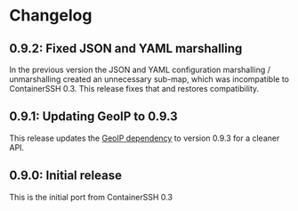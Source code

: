 # Changelog

## 0.9.2: Fixed JSON and YAML marshalling

In the previous version the JSON and YAML configuration marshalling / unmarshalling created an unnecessary sub-map, which was incompatible to ContainerSSH 0.3. This release fixes that and restores compatibility.

## 0.9.1: Updating GeoIP to 0.9.3

This release updates the [GeoIP dependency](https://github.com/containerssh/geoip) to version 0.9.3 for a cleaner API.

## 0.9.0: Initial release

This is the initial port from ContainerSSH 0.3